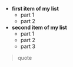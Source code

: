 * ****first item of my list****
  * part 1
  * part 2
* ****second item of my list****
  * part 1
  * part 2
  * part 3
> quote
